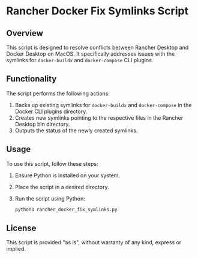 
# Rancher Docker Fix Symlinks Script

## Overview

This script is designed to resolve conflicts between Rancher Desktop and Docker Desktop on MacOS. It specifically addresses issues with the symlinks for `docker-buildx` and `docker-compose` CLI plugins.

## Functionality

The script performs the following actions:

1. Backs up existing symlinks for `docker-buildx` and `docker-compose` in the Docker CLI plugins directory.
2. Creates new symlinks pointing to the respective files in the Rancher Desktop bin directory.
3. Outputs the status of the newly created symlinks.

## Usage

To use this script, follow these steps:

1. Ensure Python is installed on your system.
2. Place the script in a desired directory.
3. Run the script using Python:

   ```bash
   python3 rancher_docker_fix_symlinks.py
   ```

## License

This script is provided "as is", without warranty of any kind, express or implied.
